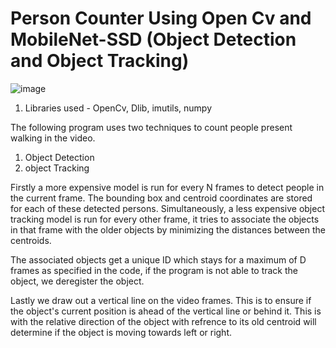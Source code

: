 # Person Counter Using Open Cv and MobileNet-SSD (Object Detection and Object Tracking)

![image](https://user-images.githubusercontent.com/45294902/125672937-3c839946-b4e0-4145-b912-d696c00bc8b6.png)



1. Libraries used - OpenCv, Dlib, imutils, numpy

The following program uses two techniques to count people present walking in the video.
1. Object Detection
2. object Tracking


Firstly a more expensive model is run for every N frames to detect people in the current frame. The bounding box and centroid coordinates are stored for each of these detected persons. Simultaneously, a less expensive object tracking model is run for every other frame, it tries to associate the objects in that frame with the older objects by minimizing the distances between the centroids. 

The associated objects get a unique ID which stays for a maximum of D frames as specified in the code, if the program is not able to track the object, we deregister the object.

Lastly we draw out a vertical line on the video frames. This is to ensure if the object's current position is ahead of the vertical line or behind it. This is with the relative direction of the object with refrence to its old centroid will determine if the object is moving towards left or right.
